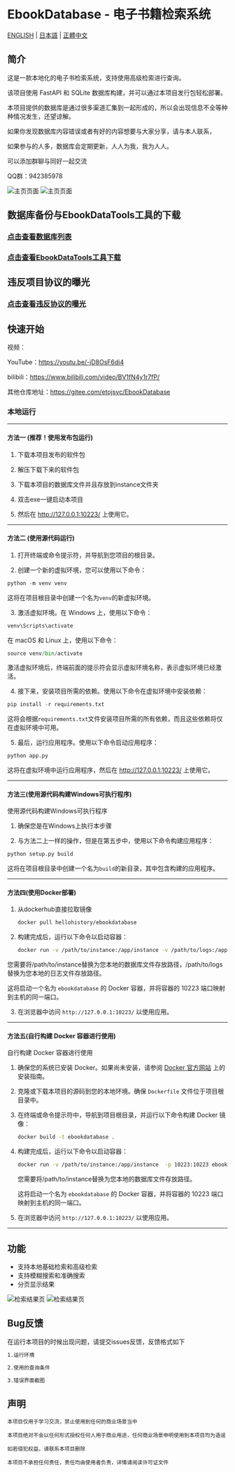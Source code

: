 # EbookDatabase - 电子书籍检索系统

[ENGLISH](Markdown/README_EN.md) | [日本語](Markdown/README_JP.md) | [正體中文](Markdown/README_ZH.md)

## 简介

这是一款本地化的电子书检索系统，支持使用高级检索进行查询。

该项目使用 FastAPI 和 SQLite 数据库构建，并可以通过本项目发行包轻松部署。

本项目提供的数据库是通过很多渠道汇集到一起形成的，所以会出现信息不全等种种情况发生，还望谅解。

如果你发现数据库内容错误或者有好的内容想要与大家分享，请与本人联系，

如果参与的人多，数据库会定期更新，人人为我，我为人人。

可以添加群聊与同好一起交流

QQ群：942385978

![主页页面](Markdown/image/img.png)
![主页页面](Markdown/image/img_1.png)

## 数据库备份与EbookDataTools工具的下载

### [点击查看数据库列表](Markdown/数据库下载文档.md)

### [点击查看EbookDataTools工具下载](Markdown/EbookDataTools.md)

## 违反项目协议的曝光

### [点击查看违反协议的曝光](Markdown/Pillory.md)

## 快速开始

视频：

YouTube：https://youtu.be/-jD8OsF6di4

bilibili：https://www.bilibili.com/video/BV1fN4y1r7fP/

其他仓库地址：https://gitee.com/etojsyc/EbookDatabase

### 本地运行

---

#### 方法一 (推荐！使用发布包运行)

1. 下载本项目发布的软件包

2. 解压下载下来的软件包

3. 下载本项目的数据库文件并且存放到instance文件夹

4. 双击exe一键启动本项目

5. 然后在 http://127.0.0.1:10223/ 上使用它。

---

#### 方法二 (使用源代码运行)


1. 打开终端或命令提示符，并导航到您项目的根目录。

2. 创建一个新的虚拟环境，您可以使用以下命令：

```python
python -m venv venv
```

这将在项目根目录中创建一个名为`venv`的新虚拟环境。

3. 激活虚拟环境。在 Windows 上，使用以下命令：

```python
venv\Scripts\activate
```

在 macOS 和 Linux 上，使用以下命令：

```python
source venv/bin/activate
```

激活虚拟环境后，终端前面的提示符会显示虚拟环境名称，表示虚拟环境已经激活。

4. 接下来，安装项目所需的依赖。使用以下命令在虚拟环境中安装依赖：

```python
pip install -r requirements.txt
```

这将会根据`requirements.txt`文件安装项目所需的所有依赖，而且这些依赖将仅在虚拟环境中可用。

5. 最后，运行应用程序。使用以下命令启动应用程序：

```python
python app.py
```
这将在虚拟环境中运行应用程序，然后在 http://127.0.0.1:10223/ 上使用它。

---
#### 方法三(使用源代码构建Windows可执行程序)

使用源代码构建Windows可执行程序

1. 确保您是在Windows上执行本步骤

2. 与方法二上一样的操作，但是在第五步中，使用以下命令构建应用程序：

```python
python setup.py build
```

这将在项目根目录中创建一个名为`build`的新目录，其中包含构建的应用程序。

---
#### 方法四(使用Docker部署)

1. 从dockerhub直接拉取镜像

   ```bash
   docker pull hellohistory/ebookdatabase
   ```
2. 构建完成后，运行以下命令以启动容器：

   ```bash
   docker run -v /path/to/instance:/app/instance -v /path/to/logs:/app/logs  -p 10223:10223 ebookdatabase
   ```
您需要将/path/to/instance替换为您本地的数据库文件存放路径，/path/to/logs替换为您本地的日志文件存放路径。

这将启动一个名为 `ebookdatabase` 的 Docker 容器，并将容器的 10223 端口映射到主机的同一端口。

3. 在浏览器中访问 `http://127.0.0.1:10223/` 以使用应用。


---
#### 方法五(自行构建 Docker 容器进行使用)

自行构建 Docker 容器进行使用

1. 确保您的系统已安装 Docker。如果尚未安装，请参阅 [Docker 官方网站](https://www.docker.com/) 上的安装指南。

2. 克隆或下载本项目的源码到您的本地环境。确保 `Dockerfile` 文件位于项目根目录中。

3. 在终端或命令提示符中，导航到项目根目录，并运行以下命令构建 Docker 镜像：

   ```bash
   docker build -t ebookdatabase .
   ```

4. 构建完成后，运行以下命令以启动容器：

   ```bash
   docker run -v /path/to/instance:/app/instance  -p 10223:10223 ebookdatabase
   ```
   您需要将/path/to/instance替换为您本地的数据库文件存放路径。

   这将启动一个名为 `ebookdatabase` 的 Docker 容器，并将容器的 10223 端口映射到主机的同一端口。

5. 在浏览器中访问 `http://127.0.0.1:10223/` 以使用应用。

---

## 功能

- 支持本地基础检索和高级检索
- 支持模糊搜索和准确搜索
- 分页显示结果

![检索结果页](Markdown/image/img_3.png)
![检索结果页](Markdown/image/img_4.png)

## Bug反馈

在运行本项目的时候出现问题，请提交issues反馈，反馈格式如下
```bash
1.运行环境

2.使用的查询条件

3.错误界面截图
```

## 声明
   ```
本项目仅用于学习交流，禁止使用到任何的商业场景当中

本项目绝对不会以任何形式授权任何人用于商业用途，任何商业场景申明使用到本项目均为造谣

如若侵犯权益，请联系本项目删除

本项目不承担任何责任，责任均由使用者负责，详情请阅读许可证文件
   ```
